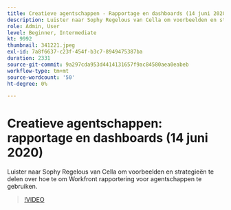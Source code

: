 ```yaml
---
title: Creatieve agentschappen - Rapportage en dashboards (14 juni 2020)
description: Luister naar Sophy Regelous van Cella om voorbeelden en strategieën te delen over hoe te om Workfront rapportering voor agentschappen te gebruiken.
role: Admin, User
level: Beginner, Intermediate
kt: 9992
thumbnail: 341221.jpeg
exl-id: 7a8f6637-c23f-454f-b3c7-8949475387ba
duration: 2331
source-git-commit: 9a297cda953d4414131657f9ac84580aea0eabeb
workflow-type: tm+mt
source-wordcount: '50'
ht-degree: 0%

---
```


# Creatieve agentschappen: rapportage en dashboards (14 juni 2020)

Luister naar Sophy Regelous van Cella om voorbeelden en strategieën te delen over hoe te om Workfront rapportering voor agentschappen te gebruiken.

>[!VIDEO](https://video.tv.adobe.com/v/341221/?quality=12&learn=on)
